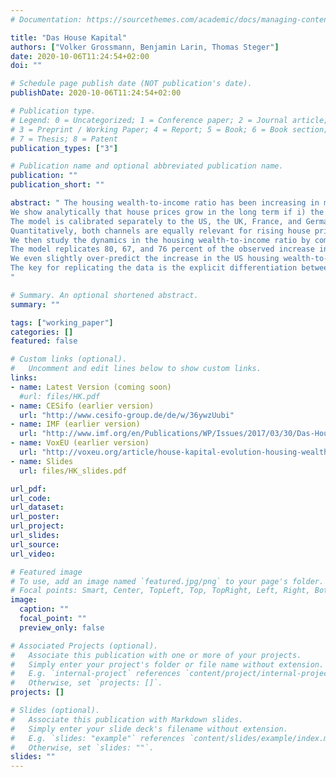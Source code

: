 ```yaml
---
# Documentation: https://sourcethemes.com/academic/docs/managing-content/

title: "Das House Kapital"
authors: ["Volker Grossmann, Benjamin Larin, Thomas Steger"]
date: 2020-10-06T11:24:54+02:00
doi: ""

# Schedule page publish date (NOT publication's date).
publishDate: 2020-10-06T11:24:54+02:00

# Publication type.
# Legend: 0 = Uncategorized; 1 = Conference paper; 2 = Journal article;
# 3 = Preprint / Working Paper; 4 = Report; 5 = Book; 6 = Book section;
# 7 = Thesis; 8 = Patent
publication_types: ["3"]

# Publication name and optional abbreviated publication name.
publication: ""
publication_short: ""

abstract: " The housing wealth-to-income ratio has been increasing in most developed economies since the 1950s. In this paper we provide a novel theory to explain this long-term pattern.
We show analytically that house prices grow in the long term if i) the housing sector is more land intensive than the non-housing sector, or ii) technological progress in the construction sector is weaker than in the non-housing sector.
The model is calibrated separately to the US, the UK, France, and Germany.
Quantitatively, both channels are equally relevant for rising house prices.
We then study the dynamics in the housing wealth-to-income ratio by computing transitions.
The model replicates 80, 67, and 76 percent of the observed increase in the housing wealth-to-income ratio of the UK, France, and Germany, respectively.
We even slightly over-predict the increase in the US housing wealth-to-income ratio by 35 percentage points.
The key for replicating the data is the explicit differentiation between residential land – a non-reproducible factor – and residential structure – a reproducible factor.
"

# Summary. An optional shortened abstract.
summary: ""

tags: ["working_paper"]
categories: []
featured: false

# Custom links (optional).
#   Uncomment and edit lines below to show custom links.
links:
- name: Latest Version (coming soon)
  #url: files/HK.pdf
- name: CESifo (earlier version)
  url: "http://www.cesifo-group.de/de/w/36ywzUubi"
- name: IMF (earlier version)
  url: "http://www.imf.org/en/Publications/WP/Issues/2017/03/30/Das-House-Kapital-A-Long-Term-Housing-Macro-Model-44779"
- name: VoxEU (earlier version)
  url: "http://voxeu.org/article/house-kapital-evolution-housing-wealth-1955-2100"
- name: Slides
  url: files/HK_slides.pdf

url_pdf:
url_code:
url_dataset:
url_poster:
url_project:
url_slides:
url_source:
url_video:

# Featured image
# To use, add an image named `featured.jpg/png` to your page's folder.
# Focal points: Smart, Center, TopLeft, Top, TopRight, Left, Right, BottomLeft, Bottom, BottomRight.
image:
  caption: ""
  focal_point: ""
  preview_only: false

# Associated Projects (optional).
#   Associate this publication with one or more of your projects.
#   Simply enter your project's folder or file name without extension.
#   E.g. `internal-project` references `content/project/internal-project/index.md`.
#   Otherwise, set `projects: []`.
projects: []

# Slides (optional).
#   Associate this publication with Markdown slides.
#   Simply enter your slide deck's filename without extension.
#   E.g. `slides: "example"` references `content/slides/example/index.md`.
#   Otherwise, set `slides: ""`.
slides: ""
---
```

